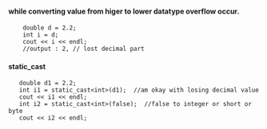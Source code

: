 #### while converting value from higer to lower datatype overflow occur.
   
        double d = 2.2;
        int i = d;
        cout << i << endl; 
        //output : 2, // lost decimal part

#### static_cast 
       double d1 = 2.2;
       int i1 = static_cast<int>(d1);  //am okay with losing decimal value
       cout << i1 << endl;
       int i2 = static_cast<int>(false);  //false to integer or short or byte
       cout << i2 << endl;

